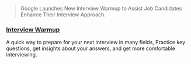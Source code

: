 > Google Launches New Interview Warmup to Assist Job Candidates Enhance Their Interview Approach.

### [Interview Warmup](https://grow.google/certificates/interview-warmup/)

A quick way to prepare for your next interview in many fields, Practice key questions, get insights about your answers, and get more comfortable interviewing.


